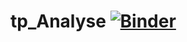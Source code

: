 # tp_Analyse [![Binder](https://mybinder.org/badge_logo.svg)](https://mybinder.org/v2/gh/Hazem-Aich/tp_Analyse/main)
